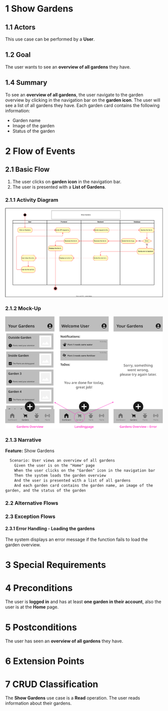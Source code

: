 # 1 Show Gardens

## 1.1 Actors

This use case can be performed by a **User**.

## 1.2 Goal

The user wants to see an **overview of all gardens** they have.

## 1.4 Summary

To see an **overview of all gardens**, the user navigate to the garden overview by clicking in the navigation bar on the **garden icon**. The user will see a list of all gardens they have. Each garden card contains the following information:

- Garden name
- Image of the garden
- Status of the garden

# 2 Flow of Events

## 2.1 Basic Flow

1. The user clicks on **garden icon** in the navigation bar.
2. The user is presented with a **List of Gardens**.

### 2.1.1 Activity Diagram

![Activity diagram](/docs/assets/svg/useCaseDiagrams/showGardens.drawio.svg)

### 2.1.2 Mock-Up

![Show gardens wireframes](/docs/assets/svg/useCaseWireframes/showGardens.png)

### 2.1.3 Narrative

**Feature:** Show Gardens

```gherkin
  Scenario: User views an overview of all gardens
    Given the user is on the "Home" page
    When the user clicks on the "Garden" icon in the navigation bar
    Then the system loads the garden overview
    And the user is presented with a list of all gardens
    And each garden card contains the garden name, an image of the garden, and the status of the garden
```

### 2.2 Alternative Flows

### 2.3 Exception Flows

#### 2.3.1 Error Handling - Loading the gardens
The system displays an error message if the function fails to load the garden overview.

# 3 Special Requirements

# 4 Preconditions

The user is **logged in** and has at least **one garden in their account**, also the user is at the **Home** page.

# 5 Postconditions

The user has seen an **overview of all gardens** they have.

# 6 Extension Points

# 7 CRUD Classification

The **Show Gardens** use case is a **Read** operation. The user reads information about their gardens.
